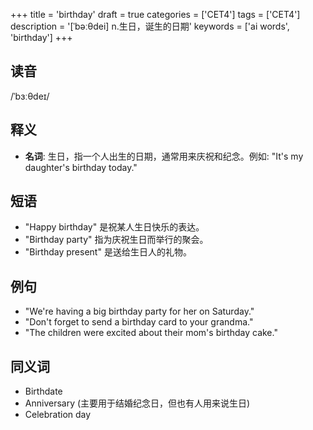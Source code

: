 +++
title = 'birthday'
draft = true
categories = ['CET4']
tags = ['CET4']
description = '[ˈbəːθdei] n.生日，诞生的日期'
keywords = ['ai words', 'birthday']
+++

## 读音
/ˈbɜːθdeɪ/

## 释义
- **名词**:
   生日，指一个人出生的日期，通常用来庆祝和纪念。例如: "It's my daughter's birthday today."

## 短语
- "Happy birthday" 是祝某人生日快乐的表达。
- "Birthday party" 指为庆祝生日而举行的聚会。
- "Birthday present" 是送给生日人的礼物。

## 例句
- "We're having a big birthday party for her on Saturday."
- "Don't forget to send a birthday card to your grandma."
- "The children were excited about their mom's birthday cake."

## 同义词
- Birthdate
- Anniversary (主要用于结婚纪念日，但也有人用来说生日)
- Celebration day
